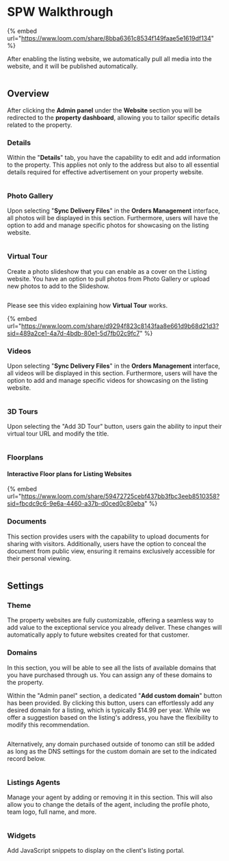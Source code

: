 # SPW Walkthrough



{% embed url="https://www.loom.com/share/8bba6361c8534f149faae5e1619df134" %}

After enabling the listing website, we automatically pull all media into the website, and it will be published automatically.

<figure><img src="../.gitbook/assets/image (180).png" alt=""><figcaption></figcaption></figure>

## Overview

After clicking the **Admin panel** under the **Website** section you will be redirected to the **property dashboard**, allowing you to tailor specific details related to the property.

### Details

Within the "**Details**" tab, you have the capability to edit and add information to the property. This applies not only to the address but also to all essential details required for effective advertisement on your property website.

<figure><img src="../.gitbook/assets/image (181).png" alt=""><figcaption></figcaption></figure>

### Photo Gallery

Upon selecting "**Sync Delivery Files**" in the **Orders Management** interface, all photos will be displayed in this section. Furthermore, users will have the option to add and manage specific photos for showcasing on the listing website.

<figure><img src="../.gitbook/assets/image (183).png" alt=""><figcaption></figcaption></figure>

### Virtual Tour

Create a photo slideshow that you can enable as a cover on the Listing website. You have an option to pull photos from Photo Gallery or upload new photos to add to the Slideshow.

<figure><img src="../.gitbook/assets/image (184).png" alt=""><figcaption></figcaption></figure>

Please see this video explaining how **Virtual Tour** works.

{% embed url="https://www.loom.com/share/d9294f823c8143faa8e661d9b68d21d3?sid=489a2ce1-4a7d-4bdb-80e1-5d7fb02c9fc7" %}

### Videos

Upon selecting "**Sync Delivery Files**" in the **Orders Management** interface, all videos will be displayed in this section. Furthermore, users will have the option to add and manage specific videos for showcasing on the listing website.

<figure><img src="../.gitbook/assets/image (185).png" alt=""><figcaption></figcaption></figure>



### 3D Tours

Upon selecting the "Add 3D Tour" button, users gain the ability to input their virtual tour URL and modify the title.

<figure><img src="../.gitbook/assets/image (186).png" alt=""><figcaption></figcaption></figure>

### Floorplans

#### **Interactive Floor plans for Listing Websites**

{% embed url="https://www.loom.com/share/59472725cebf437bb3fbc3eeb8510358?sid=fbcdc9c6-9e6a-4460-a37b-d0ced0c80eba" %}

### Documents

This section provides users with the capability to upload documents for sharing with visitors. Additionally, users have the option to conceal the document from public view, ensuring it remains exclusively accessible for their personal viewing.

<figure><img src="../.gitbook/assets/image (187).png" alt=""><figcaption></figcaption></figure>

## Settings

### Theme

The property websites are fully customizable, offering a seamless way to add value to the exceptional service you already deliver. These changes will automatically apply to future websites created for that customer.

### Domains

In this section, you will be able to see all the lists of available domains that you have purchased through us. You can assign any of these domains to the property.

Within the "Admin panel" section, a dedicated "**Add custom domain**" button has been provided. By clicking this button, users can effortlessly add any desired domain for a listing, which is typically $14.99 per year. While we offer a suggestion based on the listing's address, you have the flexibility to modify this recommendation.

<figure><img src="../.gitbook/assets/image (188).png" alt=""><figcaption></figcaption></figure>

Alternatively, any domain purchased outside of tonomo can still be added as long as the DNS settings for the custom domain are set to the indicated record below.

<figure><img src="../.gitbook/assets/image (189).png" alt=""><figcaption></figcaption></figure>

### Listings Agents

Manage your agent by adding or removing it in this section. This will also allow you to change the details of the agent, including the profile photo, team logo, full name, and more.

<figure><img src="../.gitbook/assets/image (191).png" alt=""><figcaption></figcaption></figure>

### Widgets

Add JavaScript snippets to display on the client's listing portal.

<figure><img src="../.gitbook/assets/image (192).png" alt=""><figcaption></figcaption></figure>
